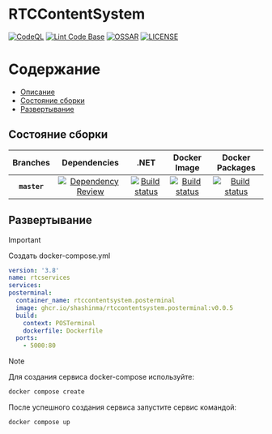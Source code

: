 # RTCContentSystem

[![CodeQL](https://github.com/shashinma/RTCContentSystem/actions/workflows/codeql.yml/badge.svg)](https://github.com/shashinma/RTCContentSystem/actions/workflows/codeql.yml)
[![Lint Code Base](https://github.com/shashinma/RTCContentSystem/actions/workflows/super-linter.yml/badge.svg)](https://github.com/shashinma/RTCContentSystem/actions/workflows/super-linter.yml)
[![OSSAR](https://github.com/shashinma/RTCContentSystem/actions/workflows/ossar.yml/badge.svg)](https://github.com/shashinma/RTCContentSystem/actions/workflows/ossar.yml)
[![LICENSE](https://img.shields.io/github/license/shashinma/RTCContentSystem.svg)](LICENSE)

Содержание
=================
* [Описание](#RTCContentSystem)
* [Состояние сборки](#Состояние-сборки)
* [Развертывание](#Развертывание)


## Состояние сборки

| Branches | Dependencies | .NET | Docker Image  | Docker Packages |
|:--------:|:------------:|:----:|:-------------:|:---------------:|
|  **`master`**  | [![Dependency Review](https://github.com/shashinma/RTCContentSystem/actions/workflows/dependency-review.yml/badge.svg)](https://github.com/shashinma/RTCContentSystem/actions/workflows/dependency-review.yml) | [![Build status](https://github.com/shashinma/RTCContentSystem/actions/workflows/dotnet.yml/badge.svg)](https://github.com/shashinma/RTCContentSystem/actions/workflows/dotnet.yml) | [![Build status](https://github.com/shashinma/RTCContentSystem/actions/workflows/docker-image.yml/badge.svg)](https://github.com/shashinma/RTCContentSystem/actions/workflows/docker-image.yml) |  [![Build status](https://github.com/shashinma/RTCContentSystem/actions/workflows/docker-publish.yml/badge.svg)](https://github.com/shashinma/RTCContentSystem/actions/workflows/docker-publish.yml) |


## Развертывание
> [!IMPORTANT]  
> Создать docker-compose.yml
> ```yml
> version: '3.8'
> name: rtcservices
> services:
> posterminal:
>   container_name: rtccontentsystem.posterminal
>   image: ghcr.io/shashinma/rtccontentsystem.posterminal:v0.0.5
>   build:
>     context: POSTerminal
>     dockerfile: Dockerfile
>   ports:
>     - 5000:80
> ```

> [!NOTE]
> Для создания сервиса docker-compose используйте:
> ```sh
> docker compose create
> ```
> После успешного создания сервиса запустите сервис командой:
> ```sh
> docker compose up
> ```
